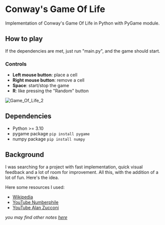# Conway's Game Of Life
Implementation of Conway's Game Of Life in Python with PyGame module.

## How to play
If the dependencies are met, just run "main.py", and the game should start.
### Controls
- **Left mouse button**: place a cell
- **Right mouse button**: remove a cell
- **Space**: start/stop the game
- **R**: like pressing the "Random" button

![Game_Of_Life_2](https://github.com/gabbobersi/Conway_game_of_life/assets/65022671/245d1e10-8385-4baf-84b0-33ca82b1da67)

## Dependencies

- Python >= 3.10
- pygame package `pip install pygame`
- numpy package `pip install numpy`

## Background
I was searching for a project with fast implementation, quick visual feedback and a lot of room for improvement.
All this, with the addition of a lot of fun. Here's the idea.

Here some resources I used:
- [Wikipedia](https://en.wikipedia.org/wiki/Conway%27s_Game_of_Life)
- [YouTube Numberphile](https://www.youtube.com/watch?v=R9Plq-D1gEk&ab_channel=Numberphile)
- [YouTube Alan Zucconi](https://www.youtube.com/watch?v=Kk2MH9O4pXY&t=284s&ab_channel=AlanZucconi)

_you may find other notes [here](https://github.com/gabbobersi/Conway_game_of_life/tree/main/notes)_
